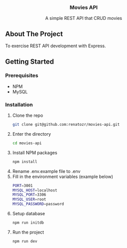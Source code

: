 <!-- PROJECT LOGO -->
<div align="center">
  <h3 align="center">Movies API</h3>

  <p align="center">
    A simple REST API that CRUD movies
    <br />
  </p>
</div>

<!-- ABOUT THE PROJECT -->

## About The Project

To exercise REST API development with Express.

<!-- GETTING STARTED -->

## Getting Started

### Prerequisites

- NPM
- MySQL

### Installation

1. Clone the repo
   ```sh
   git clone git@github.com:renatozr/movies-api.git
   ```
2. Enter the directory
   ```sh
   cd movies-api
   ```
3. Install NPM packages
   ```sh
   npm install
   ```
4. Rename .env.example file to .env
5. Fill in the environment variables (example below)
   ```sh
   PORT=3001
   MYSQL_HOST=localhost
   MYSQL_PORT=3306
   MYSQL_USER=root
   MYSQL_PASSWORD=password
   ```
6. Setup database
   ```sh
   npm run initdb
   ```
7. Run the project
   ```sh
   npm run dev
   ```
